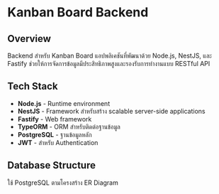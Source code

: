 # Kanban Board Backend

## Overview
Backend สำหรับ Kanban Board แอปพลิเคชันที่พัฒนาด้วย Node.js, NestJS, และ Fastify ช่วยให้การจัดการข้อมูลมีประสิทธิภาพสูงและรองรับการทำงานแบบ RESTful API

## Tech Stack
- **Node.js** - Runtime environment
- **NestJS** - Framework สำหรับสร้าง scalable server-side applications
- **Fastify** - Web framework 
- **TypeORM** - ORM สำหรับติดต่อฐานข้อมูล
- **PostgreSQL** - ฐานข้อมูลหลัก
- **JWT** - สำหรับ Authentication

## Database Structure
ใช้ PostgreSQL ตามโครงสร้าง ER Diagram 

